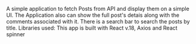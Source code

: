 A simple application to fetch Posts from API and display them on a simple UI.
The Application also can show the full post's detais along with the comments associated with it.
There is a search bar to search the posts by title.
Libraries used:
This app is built with React v.18, Axios and React spinner
